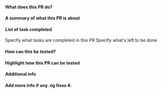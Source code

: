 #### What does this PR do?

#### A summary of what this PR is about

#### List of task completed

 Specify what tasks are completed in this PR
 Specify what's left to be done
#### How can this be tested?

#### Highlight how this PR can be tested
#### Additional info

#### Add more info if any. eg fixes #.
